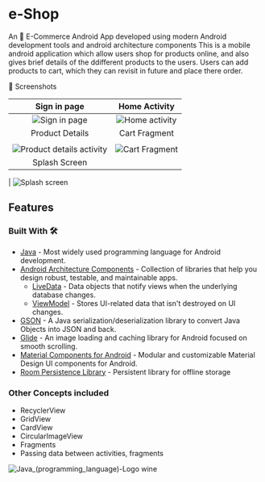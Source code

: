 
# e-Shop
An 🛒 E-Commerce  Android App developed using modern Android development tools and android architecture components
This is a mobile android application which allow users shop for products online, and also gives brief details of the ddifferent products to the users. Users can add products to cart, 
which they can revisit in future and place there order.

📸 Screenshots

Sign in page             |         Home Activity          
:-------------------------:|:-------------------------:| 
 ![Sign in page](https://user-images.githubusercontent.com/40307603/149467619-6189f529-4aa4-4e8f-828f-1f00ffb3380f.png) |![Home activity](https://user-images.githubusercontent.com/40307603/149467935-271a6169-513c-4221-bbf5-c74f18a5eded.png)
Product Details            |         Cart Fragment          
||  
![Product details activity](https://user-images.githubusercontent.com/40307603/149468654-8539fe1b-a331-41b6-88ba-8b3b92457752.png) | ![Cart Fragment](https://user-images.githubusercontent.com/40307603/149468909-81f362fc-4f9b-4169-8ee1-d182ad6877c6.png)
Splash Screen         |
|
![Splash screen](https://user-images.githubusercontent.com/40307603/149469219-72ea8468-713b-4f0c-b3e8-b5b74ed49825.png)

## Features

### Built With 🛠

- [Java](https://www.java.com/en/) - Most widely used programming language for Android development.
- [Android Architecture Components](https://developer.android.com/topic/libraries/architecture) - Collection of libraries that help you design robust, testable, and maintainable apps.
     - [LiveData](https://developer.android.com/topic/libraries/architecture/livedata) - Data objects that notify views when the underlying database changes.
     - [ViewModel](https://developer.android.com/topic/libraries/architecture/viewmodel) - Stores UI-related data that isn't destroyed on UI changes.
- [GSON](https://github.com/google/gson) - A Java serialization/deserialization library to convert Java Objects into JSON and back.
- [Glide](https://github.com/bumptech/glide) - An image loading and caching library for Android focused on smooth scrolling.
- [Material Components for Android](https://github.com/material-components/material-components-android) - Modular and customizable Material Design UI components for Android.
- [Room Persistence Library](https://developer.android.com/jetpack/androidx/releases/room) - Persistent library for offline storage

### Other Concepts included
- RecyclerView
- GridView
- CardView
- CircularImageView
- Fragments
- Passing data between activities, fragments

![Java_(programming_language)-Logo wine](https://user-images.githubusercontent.com/40307603/149475151-d0cd3c17-d4f8-431a-963b-c15a6a471673.png)









              



